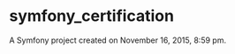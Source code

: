 symfony_certification
=====================

A Symfony project created on November 16, 2015, 8:59 pm.
